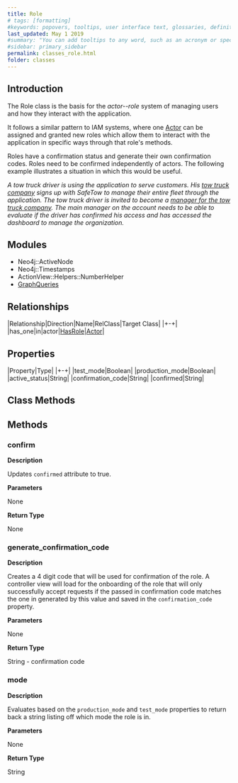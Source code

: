 ```yaml
---
title: Role
# tags: [formatting]
#keywords: popovers, tooltips, user interface text, glossaries, definitions
last_updated: May 1 2019
#summary: "You can add tooltips to any word, such as an acronym or specialized term. Tooltips work well for glossary definitions, because you don't have to keep repeating the definition, nor do you assume the reader already knows the word's meaning."
#sidebar: primary_sidebar
permalink: classes_role.html
folder: classes
---
```


## Introduction

The Role class is the basis for the _actor--role_ system of managing users and how they interact with the application.

It follows a similar pattern to IAM systems, where one [Actor](/classes_actor) can be assigned and granted new roles which allow them to interact with the application in specific ways through that role's methods.

Roles have a confirmation status and generate their own confirmation codes. Roles need to be confirmed independently of actors. The following example illustrates a situation in which this would be useful.

_A tow truck driver is using the application to serve customers. His [tow truck company](/classes_tow_truck_fleet) signs up with SafeTow to manage their entire fleet through the application. The tow truck driver is invited to become a [manager for the tow truck company](/classes_tow_truck_fleet_manager). The main manager on the account needs to be able to evaluate if the driver has confirmed his access and has accessed the dashboard to manage the organization._

## Modules

* Neo4j::ActiveNode
* Neo4j::Timestamps
* ActionView::Helpers::NumberHelper
* [GraphQueries](/modules_graph_queries.html)

## Relationships

|Relationship|Direction|Name|RelClass|Target Class|
|+-+|
|has_one|in|actor|[HasRole](/classes_has_role)|[Actor](/classes_actor)|

## Properties

|Property|Type|
|+-+|
|test_mode|Boolean|
|production_mode|Boolean|
|active_status|String|
|confirmation_code|String|
|confirmed|String|

## Class Methods

## Methods

### confirm

__Description__

Updates `confirmed` attribute to true.

__Parameters__

None

__Return Type__

None

### generate_confirmation_code

__Description__

Creates a 4 digit code that will be used for confirmation of the role. A controller view will load for the onboarding of the role that will only successfully accept requests if the passed in confirmation code matches the one in generated by this value and saved in the `confirmation_code` property.

__Parameters__

None

__Return Type__

String - confirmation code

### mode

__Description__

Evaluates based on the `production_mode` and `test_mode` properties to return back a string listing off which mode the role is in.

__Parameters__

None

__Return Type__

String
